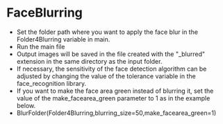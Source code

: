 # FaceBlurring

- Set the folder path where you want to apply the face blur in the Folder4Blurring variable in main.
- Run the main file
- Output images will be saved in the file created with the "_blurred" extension in the same directory as the input folder.
- If necessary, the sensitivity of the face detection algorithm can be adjusted by changing the value of the tolerance variable in the face_recognition library.
- If you want to make the face area green instead of blurring it, set the value of the make_facearea_green parameter to 1 as in the example below.
- BlurFolder(Folder4Blurring,blurring_size=50,make_facearea_green=1)
